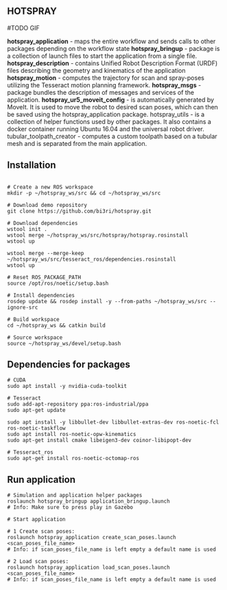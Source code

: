## HOTSPRAY

#TODO GIF


<b>hotspray_application</b> - maps the entire workflow and sends calls to other packages depending on the workflow state
<b>hotspray_bringup</b> - package is a collection of launch files to start the application from a single file.
<b>hotspray_description</b> - contains Unified Robot Description Format (URDF) files describing the geometry and kinematics of the application 
<b>hotspray_motion</b> - computes the trajectory for scan and spray-poses utilizing the Tesseract motion planning framework.
<b>hotspray_msgs</b> - package bundles the description of messages and services of the application.
<b>hotspray_ur5_moveit_config</b> - is automatically generated by MoveIt. It is used to move the robot to desired scan poses, which can then be saved using the hotspray_application package.
hotspray_utils</b> - is a collection of helper functions used by other packages. It also contains a docker container running Ubuntu 16.04 and the universal robot driver. 
tubular_toolpath_creator</b> - computes a custom toolpath based on a tubular mesh and is separated from the main application.


## Installation

```shell

# Create a new ROS workspace
mkdir -p ~/hotspray_ws/src && cd ~/hotspray_ws/src

# Download demo repository
git clone https://github.com/bi3ri/hotspray.git

# Download dependencies
wstool init .
wstool merge ~/hotspray_ws/src/hotspray/hotspray.rosinstall
wstool up

wstool merge --merge-keep ~/hotspray_ws/src/tesseract_ros/dependencies.rosinstall
wstool up

# Reset ROS_PACKAGE_PATH
source /opt/ros/noetic/setup.bash

# Install dependencies 
rosdep update && rosdep install -y --from-paths ~/hotspray_ws/src --ignore-src 

# Build workspace
cd ~/hotspray_ws && catkin build 

# Source workspace
source ~/hotspray_ws/devel/setup.bash

```

## Dependencies for packages
```shell
# CUDA
sudo apt install -y nvidia-cuda-toolkit 

# Tesseract
sudo add-apt-repository ppa:ros-industrial/ppa
sudo apt-get update

sudo apt install -y libbullet-dev libbullet-extras-dev ros-noetic-fcl ros-noetic-taskflow 
sudo apt install ros-noetic-opw-kinematics 
sudo apt-get install cmake libeigen3-dev coinor-libipopt-dev

# Tesseract_ros
sudo apt-get install ros-noetic-octomap-ros

```

## Run application

```shell
# Simulation and application helper packages
roslaunch hotspray_bringup application_bringup.launch
# Info: Make sure to press play in Gazebo

# Start application

# 1 Create scan poses:
roslaunch hotspray_application create_scan_poses.launch <scan_poses_file_name> 
# Info: if scan_poses_file_name is left empty a default name is used

# 2 Load scan poses:
roslaunch hotspray_application load_scan_poses.launch <scan_poses_file_name> 
# Info: if scan_poses_file_name is left empty a default name is used

```

